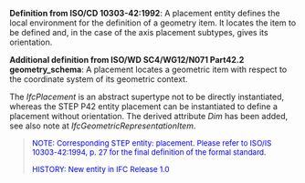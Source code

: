 ﻿**Definition from ISO/CD 10303-42:1992**: A placement entity defines the local environment for the definition of a geometry item. It locates the item to be defined and, in the case of the axis placement subtypes, gives its orientation.

**Additional definition from ISO/WD SC4/WG12/N071 Part42.2
		geometry_schema**: A placement locates a geometric item with respect to the coordinate system of its geometric context.

The _IfcPlacement_ is an abstract supertype not to be directly instantiated, whereas the STEP P42 entity placement can be instantiated to define a placement without orientation. The derived attribute _Dim_ has been added, see also note at _IfcGeometricRepresentationItem_.

> <font color="#0000FF" size="-1">NOTE: Corresponding STEP entity:
		  placement. Please refer to ISO/IS 10303-42:1994, p. 27 for the final definition
		  of the formal standard. </font>
> 
> <font color="#0000FF" size="-1">HISTORY: New entity in IFC Release 1.0
		  </font>
>
